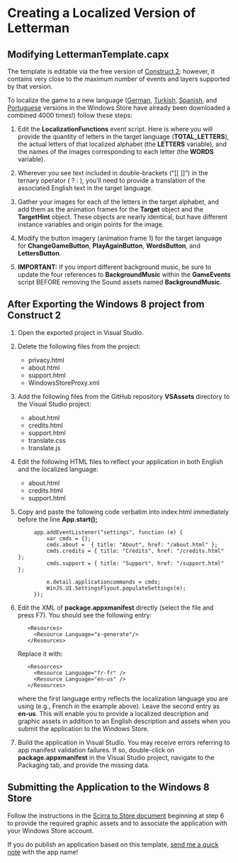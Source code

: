 # Creating a Localized Version of Letterman #

## Modifying LettermanTemplate.capx ##
The template is editable via the free version of [Construct 2](http://scirra.com); however, it contains very close to the maximum number of events and layers supported by that version. 

To localize the game to a new language ([German](http://apps.microsoft.com/windows/en-us/app/buchstaben-bub/ffbf8c8c-4eda-4ba1-8a0d-62dba57a3166), [Turkish](http://apps.microsoft.com/windows/en-us/app/kelime-adam/755c32ba-fae8-4aa7-921a-43dd6dbd56c1), [Spanish](http://apps.microsoft.com/windows/en-us/app/amigoalfabeto/258c07a4-2946-4e78-bcb7-90935caf103b), and [Portuguese](http://apps.microsoft.com/windows/en-us/app/o-mensageiro/6bbecaf9-ebff-4431-aa74-ee1e3c0349d7) versions in the Windows Store have already been downloaded a combined 4000 times!) follow these steps:

1. Edit the **LocalizationFunctions** event script. Here is where you will provide the quantity of letters in the target language (**TOTAL_LETTERS**), the actual letters of that localized alphabet (the **LETTERS** variable), and the names of the images corresponding to each letter (the **WORDS** variable).

1. Wherever you see text included in double-brackets (“[[ ]]”) in the ternary operator ( ? : ), you’ll need to provide a translation of the associated English text in the target language. 

1. Gather your images for each of the letters in the target alphabet, and add them as the animation frames for the **Target** object and the **TargetHint** object.  These objects are nearly identical, but have different instance variables and origin points for the image.

1. Modify the button imagery (animation frame 1) for the target language for **ChangeGameButton**, **PlayAgainButton**, **WordsButton**, and **LettersButton**.

1. **IMPORTANT:** If you import different background music, be sure to update the four references to **BackgroundMusic** within the **GameEvents** script BEFORE removing the Sound assets named **BackgroundMusic**.

## After Exporting the Windows 8 project from Construct 2 ##
1. Open the exported project in Visual Studio.


1. Delete the following files from the project:
	- privacy.html
	- about.html
	- support.html
	- WindowsStoreProxy.xml

1. Add the following files from the GitHub repository **VSAssets** directory to the Visual Studio project:
	- about.html
	- credits.html
	- support.html
	- translate.css
	- translate.js

1. Edit the following HTML files to reflect your application in both English and the localized language:
	- about.html
	- credits.html
	- support.html

1. Copy and paste the following code verbatim into index.html immediately before the line
**App.start();**

            app.addEventListener("settings", function (e) {
                var cmds = {};
                cmds.about =  { title: "About", href: "/about.html" };
                cmds.credits = { title: "Credits", href: "/credits.html" };
                cmds.support = { title: "Support", href: "/support.html" };

                e.detail.applicationcommands = cmds;
                WinJS.UI.SettingsFlyout.populateSettings(e);
            });


1. Edit the XML of **package.appxmanifest** directly (select the file and press F7). You should see the following entry:

		  <Resources>
		    <Resource Language="x-generate"/>
		  </Resources>

    Replace it with:

		  <Resources>
		    <Resource Language="fr-fr" />
		    <Resource Language="en-us" />
		  </Resources> 

	where the first language entry reflects the localization language you are using (e.g., French in the example above). Leave the second entry as **en-us**. This will enable you to provide a localized description and graphic assets in addition to an English description and assets when you submit the application to the Windows Store.

1. Build the application in Visual Studio. You may receive errors referring to app manifest validation failures.  If so, double-click on **package.appxmanifest** in the Visual Studio project, navigate to the Packaging tab, and provide the missing data. 	

## Submitting the Application to the Windows 8 Store ##
Follow the instructions in the [Scirra to Store document](https://github.com/jimoneil/Construct-2/blob/master/Scirra2Store.pdf?raw=true) beginning at step 6 to provide the required graphic assets and to associate the application with your Windows Store account. 

If you do publish an application based on this template, [send me a quick note](mailto:jim.oneil@outlook.com) with the app name!
